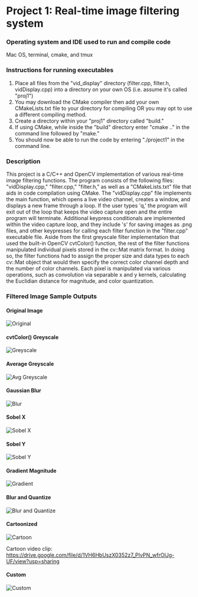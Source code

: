 # Project 1: Real-time image filtering system

### Operating system and IDE used to run and compile code

Mac OS, terminal, cmake, and tmux

### Instructions for running executables

1. Place all files from the "vid_display" directory (filter.cpp, filter.h, vidDisplay.cpp) into a directory on your own OS (i.e. assume it's called "proj1") <br />
2. You may download the CMake compiler then add your own CMakeLists.txt file to your directory for compiling OR you may opt to use a different compiling method.
3. Create a directory within your "proj1" directory called "build." <br />
4. If using CMake, while inside the "build" directory enter "cmake .." in the command line followed by "make." <br />
5. You should now be able to run the code by entering "./project1" in the command line.

### Description

This project is a C/C++ and OpenCV implementation of various real-time image filtering functions. The program consists of the following files: "vidDisplay.cpp," "filter.cpp," "filter.h," as well as a "CMakeLists.txt" file that aids in code compilation using CMake. The "vidDisplay.cpp" file implements the main function, which opens a live video channel, creates a window, and displays a new frame through a loop. If the user types 'q,' the program will exit out of the loop that keeps the video capture open and the entire program will terminate. Additional keypress conditionals are implemented within the video capture loop, and they include 's' for saving images as .png files, and other keypresses for calling each filter function in the "filter.cpp" executable file. Aside from the first greyscale filter implementation that used the built-in OpenCV cvtColor() function, the rest of the filter functions manipulated individual pixels stored in the cv::Mat matrix format. In doing so, the filter functions had to assign the proper size and data types to each cv::Mat object that would then specify the correct color channel depth and the number of color channels. Each pixel is manipulated via various operations, such as convolution via separable x and y kernels, calculating the Euclidian distance for magnitude, and color quantization. 

### Filtered Image Sample Outputs

#### Original Image

![Original](image_samples/lamp0.png)

#### cvtColor() Greyscale

![Greyscale](image_samples/lamp1.png)

#### Average Greyscale
![Avg Greyscale](image_samples/lamp2.png)

#### Gaussian Blur
![Blur](image_samples/lamp3.png)

#### Sobel X
![Sobel X](image_samples/lamp4.png)

#### Sobel Y
![Sobel Y](image_samples/lamp5.png)

#### Gradient Magnitude
![Gradient](image_samples/lamp6.png)

#### Blur and Quantize
![Blur and Quantize](image_samples/lamp7.png)

#### Cartoonized
![Cartoon](image_samples/lamp8.png)

Cartoon video clip: https://drive.google.com/file/d/1VH6HbUszX0352z7_PlvPN_wfrOIJg-UF/view?usp=sharing

#### Custom
![Custom](image_samples/lamp9.png)

